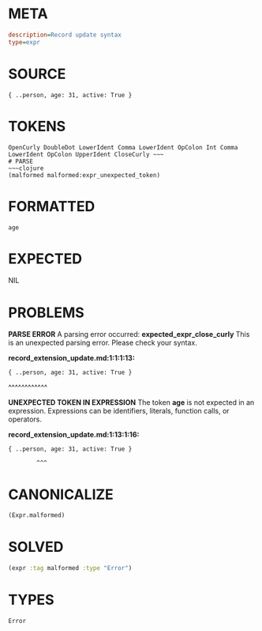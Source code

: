 # META
~~~ini
description=Record update syntax
type=expr
~~~
# SOURCE
~~~roc
{ ..person, age: 31, active: True }
~~~
# TOKENS
~~~text
OpenCurly DoubleDot LowerIdent Comma LowerIdent OpColon Int Comma LowerIdent OpColon UpperIdent CloseCurly ~~~
# PARSE
~~~clojure
(malformed malformed:expr_unexpected_token)
~~~
# FORMATTED
~~~roc
age
~~~
# EXPECTED
NIL
# PROBLEMS
**PARSE ERROR**
A parsing error occurred: **expected_expr_close_curly**
This is an unexpected parsing error. Please check your syntax.

**record_extension_update.md:1:1:1:13:**
```roc
{ ..person, age: 31, active: True }
```
^^^^^^^^^^^^


**UNEXPECTED TOKEN IN EXPRESSION**
The token **age** is not expected in an expression.
Expressions can be identifiers, literals, function calls, or operators.

**record_extension_update.md:1:13:1:16:**
```roc
{ ..person, age: 31, active: True }
```
            ^^^


# CANONICALIZE
~~~clojure
(Expr.malformed)
~~~
# SOLVED
~~~clojure
(expr :tag malformed :type "Error")
~~~
# TYPES
~~~roc
Error
~~~
